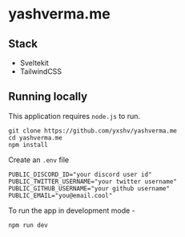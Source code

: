 # yashverma.me

## Stack

- Sveltekit
- TailwindCSS

## Running locally

This application requires `node.js` to run.

```
git clone https://github.com/yxshv/yashverma.me
cd yashverma.me
npm install
```

Create an `.env` file

```
PUBLIC_DISCORD_ID="your discord user id"
PUBLIC_TWITTER_USERNAME="your twitter username"
PUBLIC_GITHUB_USERNAME="your github username"
PUBLIC_EMAIL="you@email.cool"
```

To run the app in development mode - 
    
```
npm run dev
```